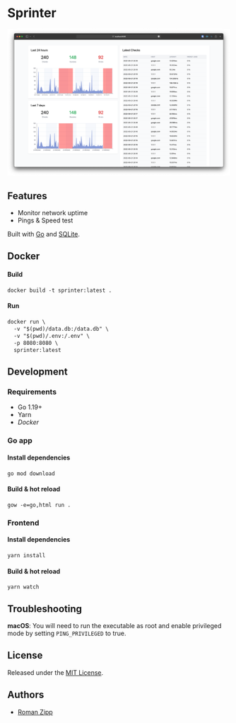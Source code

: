 # Sprinter

![](preview.png)

## Features

- Monitor network uptime
- Pings & Speed test

Built with [Go](https://go.dev/) and [SQLite](https://sqlite.org/).

## Docker

#### Build

```shell
docker build -t sprinter:latest .
```

#### Run

```shell
docker run \
  -v "$(pwd)/data.db:/data.db" \
  -v "$(pwd)/.env:/.env" \
  -p 8080:8080 \
  sprinter:latest
```

## Development

### Requirements

- Go 1.19+
- Yarn
- _Docker_

### Go app

#### Install dependencies

```
go mod download
```

#### Build & hot reload

```shell
gow -e=go,html run .
```

### Frontend

#### Install dependencies

```
yarn install
```

#### Build & hot reload

```shell
yarn watch
```

## Troubleshooting

**macOS**: You will need to run the executable as root and enable privileged mode by setting `PING_PRIVILEGED` to true.

## License

Released under the [MIT License](LICENSE.md).

## Authors

- [Roman Zipp](https://github.com/romanzipp)
